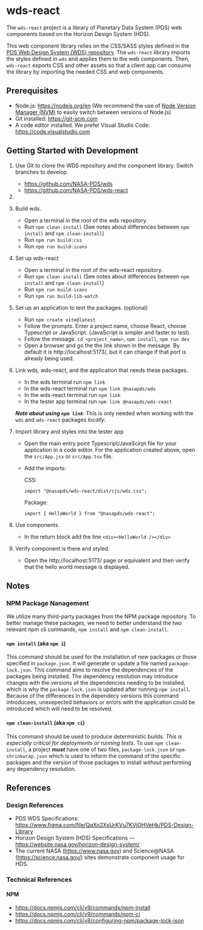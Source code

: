 # wds-react

The `wds-react` project is a library of Planetary Data System (PDS) web components based on the Horizon Design System (HDS).

This web component library relies on the CSS/SASS styles defined in the [PDS Web Design System (WDS) repository](https://github.com/nasa-pds/wds). The `wds-react` library imports the styles defined in `wds` and applies them to the web components. Then, `wds-react` exports CSS and other assets so that a client app can consume the library by importing the needed CSS and web components.

## Prerequisites

- Node.js: https://nodejs.org/en (We recommend the use of [Node Version Manager (NVM)](https://github.com/nvm-sh/nvm) to easily switch between versions of Node.js)
- Git installed: https://git-scm.com
- A code editor installed. We prefer Visual Studio Code: https://code.visualstudio.com

## Getting Started with Development

1. Use Git to clone the WDS repository and the component library. Switch branches to develop.
    - https://github.com/NASA-PDS/wds
    - https://github.com/NASA-PDS/wds-react
2. 
3. Build wds.

    - Open a terminal in the root of the wds repository. 
    - Run `npm clean-install` (See notes about differences between `npm install` and `npm clean-install`)
    - Run `npm run build:css`
    - Run `npm run build:icons`

4. Set up wds-react

    - Open a terminal in the root of the wds-react repository. 
    - Run `npm clean-install` (See notes about differences between `npm install` and `npm clean-install`)
    - Run `npm run build-icons`
    - Run `npm run build-lib-watch`

5. Set up an application to test the packages. (optional)

    - Run `npm create vite@latest`
    - Follow the prompts. Enter a project name, choose React, choose Typescript or JavaScript. (JavaScript is simpler and faster to test).
    - Follow the message. `cd <project_name>`, `npm install`, `npm run dev`
    - Open a browser and go the the link shown in the message. By default it is http://localhost:5173/, but it can change if that port is already being used.

6. Link wds, wds-react, and the application that needs these packages.

    - In the wds terminal run `npm link`
    - In the wds-react terminal run `npm link @nasapds/wds`
    - In the wds-react terminal run `npm link`
    - In the tester app terminal run `npm link @nasapds/wds-react`

    ___Note about using `npm link`___: This is only needed when working with the `wds` and `wds-react` packages _locally_.

7. Import library and styles into the tester app

    - Open the main entry point Typescript/JavaScirpt file for your application in a code editor. For the application created above, open the `src/App.jsx` or `src/App.tsx` file.
    - Add the imports:

      CSS:
      ```
      import "@nasapds/wds-react/dist/cjs/wds.css";
      ```

      Package:
      ```
      import { HelloWorld } from "@nasapds/wds-react";
      ```

8. Use components.

    - In the return block add the line `<div><HelloWorld /></div>`

9. Verify component is there and styled.

    - Open the http://localhost:5173/ page or equivalent and then verify that the hello world message is displayed.

## Notes

### NPM Package Nanagement 

We utilize many third-party packages from the NPM package repository. To better manage these packages, we need to better understand the two relevant npm cli commands, `npm install` and `npm clean-install`.

#### `npm install` (aka `npm i`)

This command should be used for the installation of new packages or those specified in `package.json`. It will generate or update a file named `package-lock.json`. This command aims to resolve the dependencies of the packages being installed. The dependency resolution may introduce changes with the versions of the dependencies needing to be installed, which is why the `package-lock.json` is updated after running `npm install`. Because of the differences in the dependecy versions this command introducees, unexepected behaviors or errors with the application could be introduced which will need to be resolved.

#### `npm clean-install` (aka `npm ci`)

This command should be used to produce deterministic builds. _This is especially critical for deployments or running tests_. To use `npm clean-install`, a project ***must*** have one of two files, `package-lock.json` or `npm-shrinkwrap.json` which is used to inform the command of the specific packages and the version of those packages to install _without_ performing any dependency resolution.

## References

### Design References
- PDS WDS Specifications: https://www.figma.com/file/QqXo2XsUrKVu7KVjOHVeHk/PDS-Design-Library
- Horizon Design System (HDS) Specifications — https://website.nasa.gov/horizon-design-system/
- The current NASA (https://www.nasa.gov) and Science@NASA (https://science.nasa.gov/) sites demonstrate component usage for HDS.

### Technical References

#### NPM

- https://docs.npmjs.com/cli/v9/commands/npm-install
- https://docs.npmjs.com/cli/v9/commands/npm-ci
- https://docs.npmjs.com/cli/v8/configuring-npm/package-lock-json